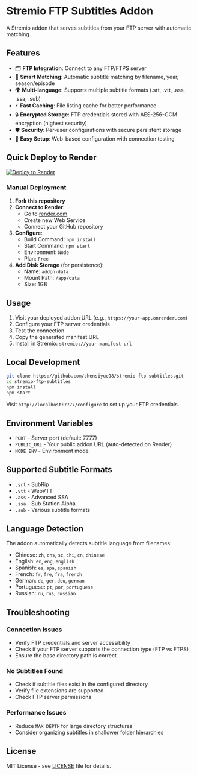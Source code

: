 # Stremio FTP Subtitles Addon

A Stremio addon that serves subtitles from your FTP server with automatic matching.

## Features

- 🗂️ **FTP Integration**: Connect to any FTP/FTPS server
- 🎯 **Smart Matching**: Automatic subtitle matching by filename, year, season/episode
- 🌍 **Multi-language**: Supports multiple subtitle formats (.srt, .vtt, .ass, .ssa, .sub)
- ⚡ **Fast Caching**: File listing cache for better performance
- 🔒 **Encrypted Storage**: FTP credentials stored with AES-256-GCM encryption (highest security)
- 🛡️ **Security**: Per-user configurations with secure persistent storage
- 🎨 **Easy Setup**: Web-based configuration with connection testing

## Quick Deploy to Render

[![Deploy to Render](https://render.com/images/deploy-to-render-button.svg)](https://render.com/deploy?repo=https://github.com/chensiyue98/stremio-ftp-subtitles)

### Manual Deployment

1. **Fork this repository**
2. **Connect to Render**:
   - Go to [render.com](https://render.com)
   - Create new Web Service
   - Connect your GitHub repository
3. **Configure**:
   - Build Command: `npm install`
   - Start Command: `npm start`
   - Environment: `Node`
   - Plan: `Free`
4. **Add Disk Storage** (for persistence):
   - Name: `addon-data`
   - Mount Path: `/app/data`
   - Size: 1GB

## Usage

1. Visit your deployed addon URL (e.g., `https://your-app.onrender.com`)
2. Configure your FTP server credentials
3. Test the connection
4. Copy the generated manifest URL
5. Install in Stremio: `stremio://your-manifest-url`

## Local Development

```bash
git clone https://github.com/chensiyue98/stremio-ftp-subtitles.git
cd stremio-ftp-subtitles
npm install
npm start
```

Visit `http://localhost:7777/configure` to set up your FTP credentials.

## Environment Variables

- `PORT` - Server port (default: 7777)
- `PUBLIC_URL` - Your public addon URL (auto-detected on Render)
- `NODE_ENV` - Environment mode

## Supported Subtitle Formats

- `.srt` - SubRip
- `.vtt` - WebVTT
- `.ass` - Advanced SSA
- `.ssa` - Sub Station Alpha
- `.sub` - Various subtitle formats

## Language Detection

The addon automatically detects subtitle language from filenames:
- Chinese: `zh`, `chs`, `sc`, `chi`, `cn`, `chinese`
- English: `en`, `eng`, `english`
- Spanish: `es`, `spa`, `spanish`
- French: `fr`, `fre`, `fra`, `french`
- German: `de`, `ger`, `deu`, `german`
- Portuguese: `pt`, `por`, `portuguese`
- Russian: `ru`, `rus`, `russian`

## Troubleshooting

### Connection Issues
- Verify FTP credentials and server accessibility
- Check if your FTP server supports the connection type (FTP vs FTPS)
- Ensure the base directory path is correct

### No Subtitles Found
- Check if subtitle files exist in the configured directory
- Verify file extensions are supported
- Check FTP server permissions

### Performance Issues
- Reduce `MAX_DEPTH` for large directory structures
- Consider organizing subtitles in shallower folder hierarchies

## License

MIT License - see [LICENSE](LICENSE) file for details.
